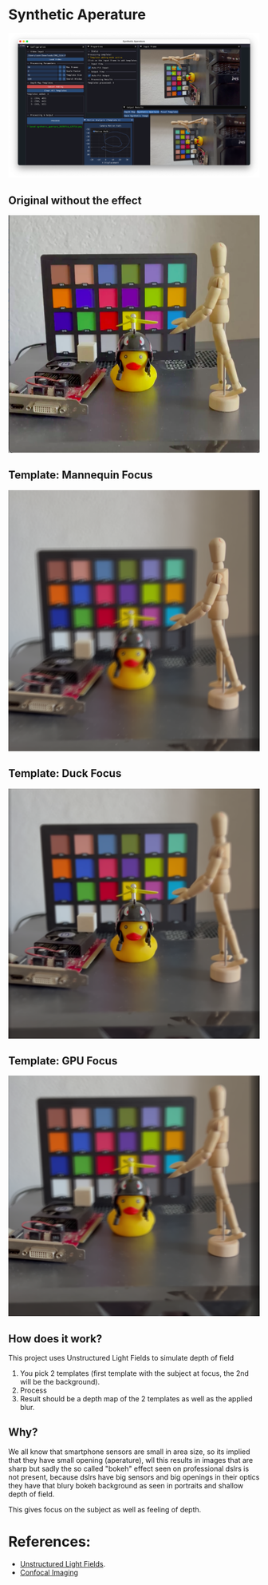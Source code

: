 # Synthetic Aperature

<img src="res/screenshots/UI.png" width="537">

## Original without the effect

<img src="res/screenshots/no_effect.png"  alt="image of a duck, mannequin and a gpu, background has also a grid of color pallet">


## Template: Mannequin Focus
<img src="res/screenshots/mannequin_focus.png"  alt="image of a duck, mannequin and a gpu, background has also a grid of color pallet" width="537">

## Template: Duck Focus
<img src="res/screenshots/duck_focus.png" alt="image of a duck, mannequin and a gpu, background has also a grid of color pallet" width="537">

## Template: GPU Focus 

<img src="res/screenshots/gpu.png" width="537">

## How does it work? 

This project uses Unstructured Light Fields to simulate depth of field

1. You pick 2 templates (first template with the subject at focus, the 2nd will be the background).
2. Process
3. Result should be a depth map of the 2 templates as well as the applied blur.


## Why?
We all know that smartphone sensors are small in area size, 
so its implied that they have small opening (aperature), wll this results in images that are sharp but sadly the so called "bokeh" effect seen on professional dslrs is not present, because dslrs have big sensors and big openings in their optics they have that blury bokeh background as seen in portraits and shallow depth of field.

This gives focus on the subject as well as feeling of depth.


# References:
- [Unstructured Light Fields](https://people.csail.mit.edu/abedavis/ULF/).
- [Confocal Imaging](https://graphics.stanford.edu/papers/confocal/)
